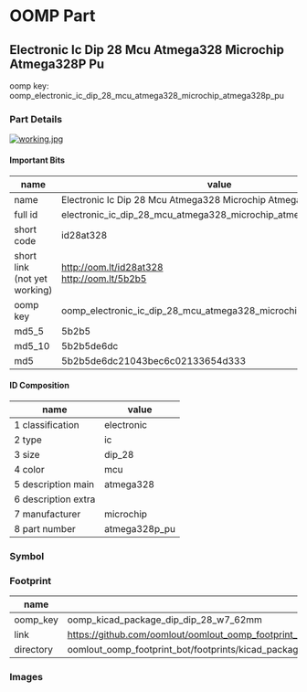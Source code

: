 # OOMP Part  
## Electronic Ic Dip 28 Mcu Atmega328 Microchip Atmega328P Pu  
  
oomp key: oomp_electronic_ic_dip_28_mcu_atmega328_microchip_atmega328p_pu  
  
### Part Details  
  
[![working.jpg](working_600.jpg)](working.jpg)  
  
#### Important Bits  
| name | value | 
| --- | --- | 
| name | Electronic Ic Dip 28 Mcu Atmega328 Microchip Atmega328P Pu | 
| full id | electronic_ic_dip_28_mcu_atmega328_microchip_atmega328p_pu | 
| short code | id28at328 | 
| short link<br>(not yet working) | http://oom.lt/id28at328<br>http://oom.lt/5b2b5 | 
| oomp key | oomp_electronic_ic_dip_28_mcu_atmega328_microchip_atmega328p_pu | 
| md5_5 | 5b2b5 | 
| md5_10 | 5b2b5de6dc | 
| md5 | 5b2b5de6dc21043bec6c02133654d333 | 
#### ID Composition  
| name | value | 
| --- | --- | 
| 1 classification | electronic | 
| 2 type | ic | 
| 3 size | dip_28 | 
| 4 color | mcu | 
| 5 description main | atmega328 | 
| 6 description extra |  | 
| 7 manufacturer | microchip | 
| 8 part number | atmega328p_pu | 
### Symbol  
### Footprint  
| name | value | 
| --- | --- | 
| oomp_key | oomp_kicad_package_dip_dip_28_w7_62mm | 
| link | https://github.com/oomlout/oomlout_oomp_footprint_bot/tree/main/foootprntss/kicad_package_dip_dip_28_w7_62mm | 
| directory | oomlout_oomp_footprint_bot/footprints/kicad_package_dip_dip_28_w7_62mm//working/working.kicad_mod | 
### Images  
